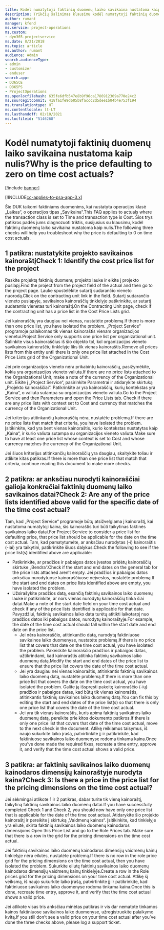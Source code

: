 ```yaml
---
title: Kodėl numatytoji faktinių duomenų laiko savikaina nustatoma kaip nulis?
description: Trikčių šalinimas klausimu kodėl numatytoji faktinių duomenų laiko savikaina nustatoma kaip 0.
author: rumant
manager: kfend
ms.service: project-operations
ms.custom:
- dyn365-projectservice
ms.date: 8/21/2018
ms.topic: article
ms.author: rumant
audience: Admin
search.audienceType:
- admin
- customizer
- enduser
search.app:
- D365CE
- D365PS
- ProjectOperations
ms.openlocfilehash: 635fe6dfb547e8b9f96ca1786912309a770e24c2
ms.sourcegitcommit: 418fa1fe9d605b8faccc2d5dee1b04b4e753f194
ms.translationtype: HT
ms.contentlocale: lt-LT
ms.lasthandoff: 02/10/2021
ms.locfileid: "5146268"
---
```

# <a name="why-is-the-price-defaulting-to-zero-on-time-cost-actuals"></a><span data-ttu-id="0a607-103">Kodėl numatytoji faktinių duomenų laiko savikaina nustatoma kaip nulis?</span><span class="sxs-lookup"><span data-stu-id="0a607-103">Why is the price defaulting to zero on time cost actuals?</span></span>

[!include [banner](../includes/psa-now-project-operations.md)]

[!INCLUDE[cc-applies-to-psa-app-3.x](../includes/cc-applies-to-psa-app-3x.md)]

<span data-ttu-id="0a607-104">Šie DUK taikomi faktiniams duomenims, kai nustatyta operacijos klasė „Laikas“, o operacijos tipas „Savikaina“.</span><span class="sxs-lookup"><span data-stu-id="0a607-104">This FAQ applies to actuals where the transaction class is set to Time and transaction type is Cost.</span></span> <span data-ttu-id="0a607-105">Šios trys patikros padės jums diagnozuoti triktis, susijusius su klausimu, kodėl faktinių duomenų laiko savikaina nustatoma kaip nulis.</span><span class="sxs-lookup"><span data-stu-id="0a607-105">The following three checks will help you troubleshoot why the price is defaulting to 0 on time cost actuals.</span></span>
 
## <a name="check-1-identify-the-cost-price-list-for-the-project"></a><span data-ttu-id="0a607-106">1 patikra: nustatykite projekto savikainos kainoraštį</span><span class="sxs-lookup"><span data-stu-id="0a607-106">Check 1: Identify the cost price list for the project</span></span>

<span data-ttu-id="0a607-107">Raskite projektą faktinių duomenų projekto lauke ir eikite į projekto puslapį.</span><span class="sxs-lookup"><span data-stu-id="0a607-107">Find the project from the project field of the actual and then go to the project page.</span></span> <span data-ttu-id="0a607-108">Lauke spustelėkite sutartį sudarančio vieneto nuorodą.</span><span class="sxs-lookup"><span data-stu-id="0a607-108">Click on the contracting unit link in the field.</span></span> <span data-ttu-id="0a607-109">Sutartį sudarančio vieneto puslapyje, savikainos kainoraščių tinklelyje patikrinkite, ar sutartį sudarantis vienetas turi kainoraštį.</span><span class="sxs-lookup"><span data-stu-id="0a607-109">On the Contracting Unit page, check if the contracting unit has a price list in the Cost Price Lists grid.</span></span>

<span data-ttu-id="0a607-110">Jei kainoraščių yra daugiau nei vienas, nustatėte problemą.</span><span class="sxs-lookup"><span data-stu-id="0a607-110">If there is more than one price list, you have isolated the problem.</span></span> <span data-ttu-id="0a607-111">„Project Service“ programoje palaikomas tik vienas kainoraštis vienam organizacijos vienetui.</span><span class="sxs-lookup"><span data-stu-id="0a607-111">Project Service only supports one price list per organizational unit.</span></span> <span data-ttu-id="0a607-112">Šalinkite visus kainoraščius iš šio objekto tol, kol organizacijos vieneto savikainos kainoraščių tinklelyje liks tik vienas kainoraštis.</span><span class="sxs-lookup"><span data-stu-id="0a607-112">Remove all prices lists from this entity until there is only one price list attached in the Cost Price Lists grid of the Organizational Unit.</span></span>

<span data-ttu-id="0a607-113">Jei prie organizacijos vieneto nėra prikabintų kainoraščių, pasižymėkite, kokia yra organizacijos vieneto valiuta.</span><span class="sxs-lookup"><span data-stu-id="0a607-113">If there are no price lists attached to the Organizational Unit, make a note of the currency of the Organizational unit.</span></span> <span data-ttu-id="0a607-114">Eikite į „Project Service“, pasirinkite Parametrai ir atidarykite skirtuką „Projekto kainoraščiai“. Patikrinkite ar yra kainoraščių, kurių kontekstas yra „Kaina“, o valiuta sutampa su organizacijos vieneto valiuta.</span><span class="sxs-lookup"><span data-stu-id="0a607-114">Go to the Project Service and then Parameters and open the Price Lists tab. Check if there are any price lists with context set to Cost and currency that matches the currency of the Organizational Unit.</span></span>
 
<span data-ttu-id="0a607-115">Jei kriterijus atitinkančių kainoraščių nėra, nustatėte problemą.</span><span class="sxs-lookup"><span data-stu-id="0a607-115">If there are no price lists that match that criteria, you have isolated the problem.</span></span> <span data-ttu-id="0a607-116">Įsitikinkite, kad yra bent vienas kainoraštis, kurio kontekstas nustatytas kaip „Kaina“, ir kurio valiuta sutampa su organizacijos vieneto valiuta.</span><span class="sxs-lookup"><span data-stu-id="0a607-116">Make sure to have at least one price list whose context is set to Cost and whose currency matches the currency of the Organizational Unit.</span></span>

<span data-ttu-id="0a607-117">Jei šiuos kriterijus atitinkančių kainoraščių yra daugiau, skaitykite toliau ir atlikite kitas patikras.</span><span class="sxs-lookup"><span data-stu-id="0a607-117">If there is more than one price list that match that criteria, continue reading this document to make more checks.</span></span>

## <a name="check-2-are-any-of-the-price-lists-identified-above-valid-for-the-specific-date-of-the-time-cost-actual"></a><span data-ttu-id="0a607-118">2 patikra: ar anksčiau nurodyti kainoraščiai galioja konkrečiai faktinių duomenų laiko savikainos datai?</span><span class="sxs-lookup"><span data-stu-id="0a607-118">Check 2: Are any of the price lists identified above valid for the specific date of the time cost actual?</span></span>

<span data-ttu-id="0a607-119">Tam, kad „Project Service“ programoje būtų atsižvelgiama į kainoraštį, kai nustatoma numatytoji kaina, šis kainoraštis turi būti taikytinas faktinės savikainos laiko datai.</span><span class="sxs-lookup"><span data-stu-id="0a607-119">For Project Service to consider a price list for defaulting price, that price list should be applicable for the date on the time cost actual.</span></span> <span data-ttu-id="0a607-120">Tam, kad pamatytumėte, ar anksčiau nurodytas (-i) kainoraštis (-iai) yra taikytini, patikrinkite šiuos dalykus:</span><span class="sxs-lookup"><span data-stu-id="0a607-120">Check the following to see if the price list(s) identified above are applicable:</span></span>

- <span data-ttu-id="0a607-121">Patikrinkite, ar pradžios ir pabaigos datos įvestos pridėtų kainoraščių skirtuke „Bendra“.</span><span class="sxs-lookup"><span data-stu-id="0a607-121">Check if the start and end dates on the general tab for the price lists attached aren’t empty.</span></span> <span data-ttu-id="0a607-122">Jei pradžios ir pabaigos datos anksčiau nurodytuose kainoraščiuose neįvestos, nustatėte problemą.</span><span class="sxs-lookup"><span data-stu-id="0a607-122">If the start and end dates on price lists identified above are empty, you have isolated the problem.</span></span> 
- <span data-ttu-id="0a607-123">Užsirašykite pradžios datą, esančią faktinių savikainos laiko duomenų lauke ir patikrinkite, ar nors vienas nurodytų kainoraščių tinka šiai datai.</span><span class="sxs-lookup"><span data-stu-id="0a607-123">Make a note of the start date field on your time cost actual and check if any of the price lists identified is applicable for that date.</span></span> <span data-ttu-id="0a607-124">Pavyzdžiui, faktinių savikainos laiko data turėtų atitikti laikotarpį nuo pradžios datos iki pabaigos datos, nurodytų kainoraštyje.</span><span class="sxs-lookup"><span data-stu-id="0a607-124">For example, the date of the time cost actual should fall within the start date and end date on the price list.</span></span> 
    - <span data-ttu-id="0a607-125">Jei nėra kainoraščio, atitinkančio datą, nurodytą faktiniuose savikainos laiko duomenyse, nustatėte problemą.</span><span class="sxs-lookup"><span data-stu-id="0a607-125">If there is no price list that covers that date on the time cost actual, you have isolated the problem.</span></span> <span data-ttu-id="0a607-126">Pakeiskite kainoraščio pradžios ir pabaigos datas, užtikrindami, kad kainoraštis atitinka faktinių savikainos laiko duomenų datą.</span><span class="sxs-lookup"><span data-stu-id="0a607-126">Modify the start and end dates of the price list to ensure that the price list covers the date of the time cost actual.</span></span> 
    - <span data-ttu-id="0a607-127">Jei yra daugiau nei vienas kainoraštis, atitinkantis faktinių savikainos laiko duomenų datą, nustatėte problemą.</span><span class="sxs-lookup"><span data-stu-id="0a607-127">If there is more than one price list that covers the date on the time cost actual, you have isolated the problem.</span></span> <span data-ttu-id="0a607-128">Galite ją išspręsti pakeitę kainoraščio (-ių) pradžios ir pabaigos datas, kad būtų tik vienas kainoraštis, atitinkantis faktinių savikainos laiko duomenų datą.</span><span class="sxs-lookup"><span data-stu-id="0a607-128">You can fix this by editing the start and end dates of the price list(s) so that there is only one price list that covers the date of the time cost actual.</span></span> 
    - <span data-ttu-id="0a607-129">Jei yra tik vienas kainoraštis, kuris apima faktinių savikainos laiko duomenų datą, pereikite prie kitos dokumento patikros.</span><span class="sxs-lookup"><span data-stu-id="0a607-129">If there is only one price list that covers that date of the time cost actual, move to the next check in the document.</span></span>
<span data-ttu-id="0a607-130">Atlikę reikiamus taisymus, iš naujo sukurkite laiko įrašą, patvirtinkite jį ir patikrinkite, kad faktiniuose savikainos laiko duomenyse rodoma tinkama kaina.</span><span class="sxs-lookup"><span data-stu-id="0a607-130">Once you’ve done made the required fixes, recreate a time entry, approve it, and verify that the time cost actual shows a valid price.</span></span>

## <a name="check-3-is-there-a-price-in-the-price-list-for-the-pricing-dimensions-on-the-time-cost-actual"></a><span data-ttu-id="0a607-131">3 patikra: ar faktinių savikainos laiko duomenų kainodaros dimensijų kainoraštyje nurodyta kaina?</span><span class="sxs-lookup"><span data-stu-id="0a607-131">Check 3: Is there a price in the price list for the pricing dimensions on the time cost actual?</span></span>

<span data-ttu-id="0a607-132">Jei sėkmingai atlikote 1 ir 2 patikras, dabar turite tik vieną kainoraštį, taikytiną faktinių savikainos laiko duomenų datai.</span><span class="sxs-lookup"><span data-stu-id="0a607-132">If you have successfully completed Check 1 and Check 2, you should now have only one price list that is applicable for the date of the time cost actual.</span></span> <span data-ttu-id="0a607-133">Atidarykite šio projekto kainoraštį ir pereikite į skirtuką „Vaidmenų kainos“. Įsitikinkite, kad tinklelyje yra eilutė, skirta faktinių savikainos laiko duomenų kainodaros dimensijoms.</span><span class="sxs-lookup"><span data-stu-id="0a607-133">Open this Price List and go to the Role Prices tab. Make sure that there is a row in the grid for the pricing dimensions on the time cost actual.</span></span>

<span data-ttu-id="0a607-134">Jei faktinių savikainos laiko duomenų kainodaros dimensijų vaidmenų kainų tinklelyje nėra eilutės, nustatėte problemą.</span><span class="sxs-lookup"><span data-stu-id="0a607-134">If there is no row in the role price grid for the pricing dimensions on the time cost actual, then you have isolated the problem.</span></span> <span data-ttu-id="0a607-135">Sukurkite eilutę faktinių savikainos laiko duomenų kainodaros dimensijų vaidmenų kainų tinklelyje.</span><span class="sxs-lookup"><span data-stu-id="0a607-135">Create a row in the Role prices grid for the pricing dimensions on your time cost actual.</span></span> <span data-ttu-id="0a607-136">Atlikę šį veiksmą, iš naujo sukurkite laiko įrašą, patvirtinkite jį ir patikrinkite, kad faktiniuose savikainos laiko duomenyse rodoma tinkama kaina.</span><span class="sxs-lookup"><span data-stu-id="0a607-136">Once this is done, recreate time entry, approve it, and verify that the time cost actual shows a valid price.</span></span>
 
<span data-ttu-id="0a607-137">Jei atlikote visas tris anksčiau minėtas patikras ir vis dar nematote tinkamos kainos faktiniuose savikainos laiko duomenyse, užregistruokite palaikymo kvitą.</span><span class="sxs-lookup"><span data-stu-id="0a607-137">If you still don't see a valid price on your time cost actual after you’ve done the three checks above, please log a support ticket.</span></span>



